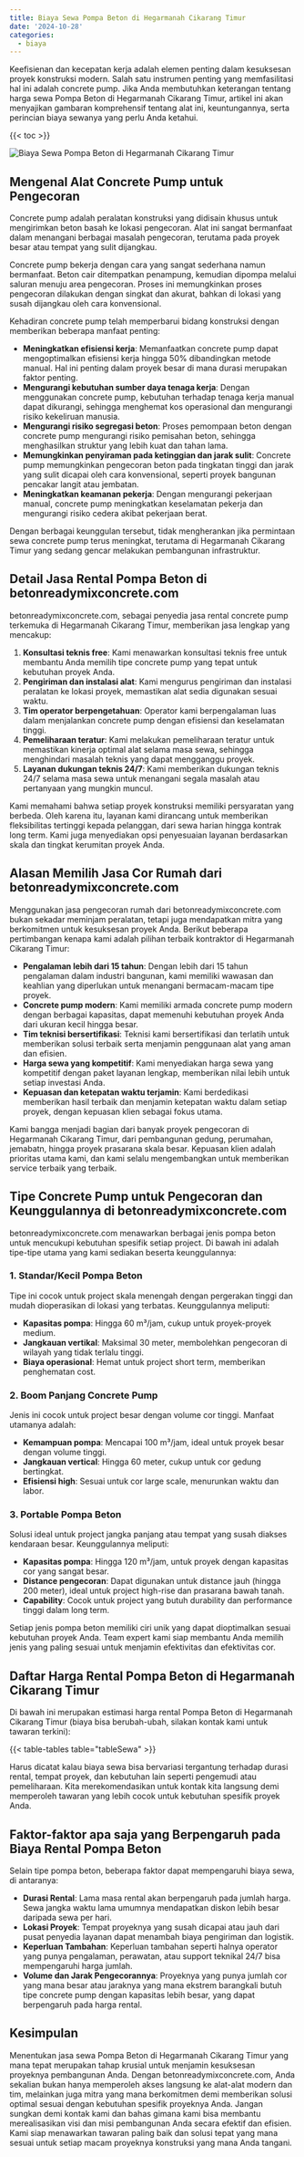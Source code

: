 ```yaml
---
title: Biaya Sewa Pompa Beton di Hegarmanah Cikarang Timur
date: '2024-10-28'
categories:
  - biaya
---
```


Keefisienan dan kecepatan kerja adalah elemen penting dalam kesuksesan proyek konstruksi modern. Salah satu instrumen penting yang memfasilitasi hal ini adalah concrete pump. Jika Anda membutuhkan keterangan tentang harga sewa Pompa Beton di Hegarmanah Cikarang Timur, artikel ini akan menyajikan gambaran komprehensif tentang alat ini, keuntungannya, serta perincian biaya sewanya yang perlu Anda ketahui.

{{< toc >}}

![Biaya Sewa Pompa Beton di Hegarmanah Cikarang Timur](https://betoncor8.github.io/pump/concrete-pump%20(24).png)

## Mengenal Alat Concrete Pump untuk Pengecoran

Concrete pump adalah peralatan konstruksi yang didisain khusus untuk mengirimkan beton basah ke lokasi pengecoran. Alat ini sangat bermanfaat dalam menangani berbagai masalah pengecoran, terutama pada proyek besar atau tempat yang sulit dijangkau.

Concrete pump bekerja dengan cara yang sangat sederhana namun bermanfaat. Beton cair ditempatkan penampung, kemudian dipompa melalui saluran menuju area pengecoran. Proses ini memungkinkan proses pengecoran dilakukan dengan singkat dan akurat, bahkan di lokasi yang susah dijangkau oleh cara konvensional.

Kehadiran concrete pump telah memperbarui bidang konstruksi dengan memberikan beberapa manfaat penting:

- **Meningkatkan efisiensi kerja**: Memanfaatkan concrete pump dapat mengoptimalkan efisiensi kerja hingga 50% dibandingkan metode manual. Hal ini penting dalam proyek besar di mana durasi merupakan faktor penting.
- **Mengurangi kebutuhan sumber daya tenaga kerja**: Dengan menggunakan concrete pump, kebutuhan terhadap tenaga kerja manual dapat dikurangi, sehingga menghemat kos operasional dan mengurangi risiko kekeliruan manusia.
- **Mengurangi risiko segregasi beton**: Proses pemompaan beton dengan concrete pump mengurangi risiko pemisahan beton, sehingga menghasilkan struktur yang lebih kuat dan tahan lama.
- **Memungkinkan penyiraman pada ketinggian dan jarak sulit**: Concrete pump memungkinkan pengecoran beton pada tingkatan tinggi dan jarak yang sulit dicapai oleh cara konvensional, seperti proyek bangunan pencakar langit atau jembatan.
- **Meningkatkan keamanan pekerja**: Dengan mengurangi pekerjaan manual, concrete pump meningkatkan keselamatan pekerja dan mengurangi risiko cedera akibat pekerjaan berat.

Dengan berbagai keunggulan tersebut, tidak mengherankan jika permintaan sewa concrete pump terus meningkat, terutama di Hegarmanah Cikarang Timur yang sedang gencar melakukan pembangunan infrastruktur.

## Detail Jasa Rental Pompa Beton di betonreadymixconcrete.com

betonreadymixconcrete.com, sebagai penyedia jasa rental concrete pump terkemuka di Hegarmanah Cikarang Timur, memberikan jasa lengkap yang mencakup:

1. **Konsultasi teknis free**: Kami menawarkan konsultasi teknis free untuk membantu Anda memilih tipe concrete pump yang tepat untuk kebutuhan proyek Anda.
2. **Pengiriman dan instalasi alat**: Kami mengurus pengiriman dan instalasi peralatan ke lokasi proyek, memastikan alat sedia digunakan sesuai waktu.
3. **Tim operator berpengetahuan**: Operator kami berpengalaman luas dalam menjalankan concrete pump dengan efisiensi dan keselamatan tinggi.
4. **Pemeliharaan teratur**: Kami melakukan pemeliharaan teratur untuk memastikan kinerja optimal alat selama masa sewa, sehingga menghindari masalah teknis yang dapat mengganggu proyek.
5. **Layanan dukungan teknis 24/7**: Kami memberikan dukungan teknis 24/7 selama masa sewa untuk menangani segala masalah atau pertanyaan yang mungkin muncul.

Kami memahami bahwa setiap proyek konstruksi memiliki persyaratan yang berbeda. Oleh karena itu, layanan kami dirancang untuk memberikan fleksibilitas tertinggi kepada pelanggan, dari sewa harian hingga kontrak long term. Kami juga menyediakan opsi penyesuaian layanan berdasarkan skala dan tingkat kerumitan proyek Anda.

## Alasan Memilih Jasa Cor Rumah dari betonreadymixconcrete.com

Menggunakan jasa pengecoran rumah dari betonreadymixconcrete.com bukan sekadar meminjam peralatan, tetapi juga mendapatkan mitra yang berkomitmen untuk kesuksesan proyek Anda. Berikut beberapa pertimbangan kenapa kami adalah pilihan terbaik kontraktor di Hegarmanah Cikarang Timur:

- **Pengalaman lebih dari 15 tahun**: Dengan lebih dari 15 tahun pengalaman dalam industri bangunan, kami memiliki wawasan dan keahlian yang diperlukan untuk menangani bermacam-macam tipe proyek.
- **Concrete pump modern**: Kami memiliki armada concrete pump modern dengan berbagai kapasitas, dapat memenuhi kebutuhan proyek Anda dari ukuran kecil hingga besar.
- **Tim teknisi bersertifikasi**: Teknisi kami bersertifikasi dan terlatih untuk memberikan solusi terbaik serta menjamin penggunaan alat yang aman dan efisien.
- **Harga sewa yang kompetitif**: Kami menyediakan harga sewa yang kompetitif dengan paket layanan lengkap, memberikan nilai lebih untuk setiap investasi Anda.
- **Kepuasan dan ketepatan waktu terjamin**: Kami berdedikasi memberikan hasil terbaik dan menjamin ketepatan waktu dalam setiap proyek, dengan kepuasan klien sebagai fokus utama.

Kami bangga menjadi bagian dari banyak proyek pengecoran di Hegarmanah Cikarang Timur, dari pembangunan gedung, perumahan, jemabatn, hingga proyek prasarana skala besar. Kepuasan klien adalah prioritas utama kami, dan kami selalu mengembangkan untuk memberikan service terbaik yang terbaik.

## Tipe Concrete Pump untuk Pengecoran dan Keunggulannya di betonreadymixconcrete.com

betonreadymixconcrete.com menawarkan berbagai jenis pompa beton untuk mencukupi kebutuhan spesifik setiap project. Di bawah ini adalah tipe-tipe utama yang kami sediakan beserta keunggulannya:

### 1\. Standar/Kecil Pompa Beton

Tipe ini cocok untuk project skala menengah dengan pergerakan tinggi dan mudah dioperasikan di lokasi yang terbatas. Keunggulannya meliputi:

- **Kapasitas pompa**: Hingga 60 m³/jam, cukup untuk proyek-proyek medium.
- **Jangkauan vertikal**: Maksimal 30 meter, membolehkan pengecoran di wilayah yang tidak terlalu tinggi.
- **Biaya operasional**: Hemat untuk project short term, memberikan penghematan cost.

### 2\. Boom Panjang Concrete Pump

Jenis ini cocok untuk project besar dengan volume cor tinggi. Manfaat utamanya adalah:

- **Kemampuan pompa**: Mencapai 100 m³/jam, ideal untuk proyek besar dengan volume tinggi.
- **Jangkauan vertical**: Hingga 60 meter, cukup untuk cor gedung bertingkat.
- **Efisiensi high**: Sesuai untuk cor large scale, menurunkan waktu dan labor.

### 3\. Portable Pompa Beton

Solusi ideal untuk project jangka panjang atau tempat yang susah diakses kendaraan besar. Keunggulannya meliputi:

- **Kapasitas pompa**: Hingga 120 m³/jam, untuk proyek dengan kapasitas cor yang sangat besar.
- **Distance pengecoran**: Dapat digunakan untuk distance jauh (hingga 200 meter), ideal untuk project high-rise dan prasarana bawah tanah.
- **Capability**: Cocok untuk project yang butuh durability dan performance tinggi dalam long term.

Setiap jenis pompa beton memiliki ciri unik yang dapat dioptimalkan sesuai kebutuhan proyek Anda. Team expert kami siap membantu Anda memilih jenis yang paling sesuai untuk menjamin efektivitas dan efektivitas cor.

## Daftar Harga Rental Pompa Beton di Hegarmanah Cikarang Timur

Di bawah ini merupakan estimasi harga rental Pompa Beton di Hegarmanah Cikarang Timur (biaya bisa berubah-ubah, silakan kontak kami untuk tawaran terkini):

{{< table-tables table="tableSewa" >}}

Harus dicatat kalau biaya sewa bisa bervariasi tergantung terhadap durasi rental, tempat proyek, dan kebutuhan lain seperti pengemudi atau pemeliharaan. Kita merekomendasikan untuk kontak kita langsung demi memperoleh tawaran yang lebih cocok untuk kebutuhan spesifik proyek Anda.

## Faktor-faktor apa saja yang Berpengaruh pada Biaya Rental Pompa Beton

Selain tipe pompa beton, beberapa faktor dapat mempengaruhi biaya sewa, di antaranya:

- **Durasi Rental**: Lama masa rental akan berpengaruh pada jumlah harga. Sewa jangka waktu lama umumnya mendapatkan diskon lebih besar daripada sewa per hari.
- **Lokasi Proyek**: Tempat proyeknya yang susah dicapai atau jauh dari pusat penyedia layanan dapat menambah biaya pengiriman dan logistik.
- **Keperluan Tambahan**: Keperluan tambahan seperti halnya operator yang punya pengalaman, perawatan, atau support teknikal 24/7 bisa mempengaruhi harga jumlah.
- **Volume dan Jarak Pengecorannya**: Proyeknya yang punya jumlah cor yang mana besar atau jaraknya yang mana ekstrem barangkali butuh tipe concrete pump dengan kapasitas lebih besar, yang dapat berpengaruh pada harga rental.

## Kesimpulan

Menentukan jasa sewa Pompa Beton di Hegarmanah Cikarang Timur yang mana tepat merupakan tahap krusial untuk menjamin kesuksesan proyeknya pembangunan Anda. Dengan betonreadymixconcrete.com, Anda sekalian bukan hanya memperoleh akses langsung ke alat-alat modern dan tim, melainkan juga mitra yang mana berkomitmen demi memberikan solusi optimal sesuai dengan kebutuhan spesifik proyeknya Anda. Jangan sungkan demi kontak kami dan bahas gimana kami bisa membantu merealisasikan visi dan misi pembangunan Anda secara efektif dan efisien. Kami siap menawarkan tawaran paling baik dan solusi tepat yang mana sesuai untuk setiap macam proyeknya konstruksi yang mana Anda tangani.
